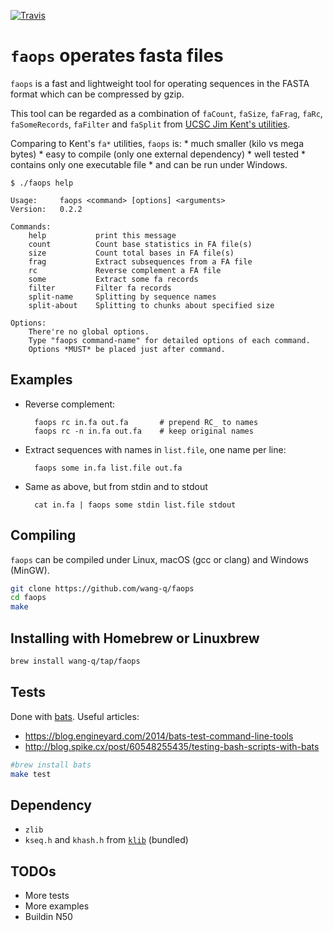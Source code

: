 [![Travis](https://img.shields.io/travis/wang-q/faops.svg)](https://travis-ci.org/wang-q/faops)

# `faops` operates fasta files

`faops` is a fast and lightweight tool for operating sequences in the
FASTA format which can be compressed by gzip.

This tool can be regarded as a combination of `faCount`, `faSize`,
`faFrag`, `faRc`, `faSomeRecords`, `faFilter` and `faSplit` from 
[UCSC Jim Kent's utilities](http://hgdownload.cse.ucsc.edu/admin/exe/).

Comparing to Kent's `fa*` utilities, `faops` is:
    * much smaller (kilo vs mega bytes)
    * easy to compile (only one external dependency)
    * well tested
    * contains only one executable file
    * and can be run under Windows. 

```
$ ./faops help

Usage:     faops <command> [options] <arguments>
Version:   0.2.2

Commands:
    help           print this message
    count          Count base statistics in FA file(s)
    size           Count total bases in FA file(s)
    frag           Extract subsequences from a FA file
    rc             Reverse complement a FA file
    some           Extract some fa records
    filter         Filter fa records
    split-name     Splitting by sequence names
    split-about    Splitting to chunks about specified size

Options:
    There're no global options.
    Type "faops command-name" for detailed options of each command.
    Options *MUST* be placed just after command.
```

## Examples

* Reverse complement:

        faops rc in.fa out.fa       # prepend RC_ to names
        faops rc -n in.fa out.fa    # keep original names
    
* Extract sequences with names in `list.file`, one name per line:

        faops some in.fa list.file out.fa
    
* Same as above, but from stdin and to stdout

        cat in.fa | faops some stdin list.file stdout
    
## Compiling

`faops` can be compiled under Linux, macOS (gcc or clang) and Windows
(MinGW).

```bash
git clone https://github.com/wang-q/faops
cd faops
make
```

## Installing with Homebrew or Linuxbrew

```bash
brew install wang-q/tap/faops
```

## Tests

Done with [bats](https://github.com/sstephenson/bats). Useful articles:

* https://blog.engineyard.com/2014/bats-test-command-line-tools
* http://blog.spike.cx/post/60548255435/testing-bash-scripts-with-bats

```bash
#brew install bats
make test
```

## Dependency

* `zlib`
* `kseq.h` and `khash.h` from
  [`klib`](https://github.com/attractivechaos/klib) (bundled)

## TODOs

* More tests
* More examples
* Buildin N50
